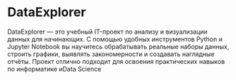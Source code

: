 # DataExplorer
DataExplorer — это учебный IT-проект по анализу и визуализации данных для начинающих. С помощью удобных инструментов Python и Jupyter Notebook вы научитесь обрабатывать реальные наборы данных, строить графики, выявлять закономерности и создавать наглядные отчёты. Проект отлично подходит для освоения практических навыков по информатике иData Science
